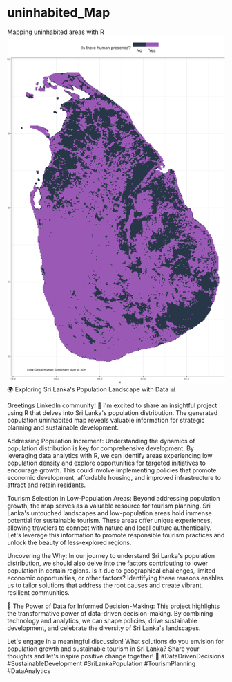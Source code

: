 # uninhabited_Map
Mapping uninhabited areas with R
![uninhabited_Map](output_plot.png)
🌍 Exploring Sri Lanka's Population Landscape with Data 📊

Greetings LinkedIn community! 👋 I'm excited to share an insightful project using R that delves into Sri Lanka's population distribution. The generated population uninhabited map reveals valuable information for strategic planning and sustainable development.

Addressing Population Increment:
Understanding the dynamics of population distribution is key for comprehensive development. By leveraging data analytics with R, we can identify areas experiencing low population density and explore opportunities for targeted initiatives to encourage growth. This could involve implementing policies that promote economic development, affordable housing, and improved infrastructure to attract and retain residents.

Tourism Selection in Low-Population Areas:
Beyond addressing population growth, the map serves as a valuable resource for tourism planning. Sri Lanka's untouched landscapes and low-population areas hold immense potential for sustainable tourism. These areas offer unique experiences, allowing travelers to connect with nature and local culture authentically. Let's leverage this information to promote responsible tourism practices and unlock the beauty of less-explored regions.

Uncovering the Why:
In our journey to understand Sri Lanka's population distribution, we should also delve into the factors contributing to lower population in certain regions. Is it due to geographical challenges, limited economic opportunities, or other factors? Identifying these reasons enables us to tailor solutions that address the root causes and create vibrant, resilient communities.

🌟 The Power of Data for Informed Decision-Making:
This project highlights the transformative power of data-driven decision-making. By combining technology and analytics, we can shape policies, drive sustainable development, and celebrate the diversity of Sri Lanka's landscapes.

Let's engage in a meaningful discussion! What solutions do you envision for population growth and sustainable tourism in Sri Lanka? Share your thoughts and let's inspire positive change together! 🚀 #DataDrivenDecisions #SustainableDevelopment #SriLankaPopulation #TourismPlanning #DataAnalytics


